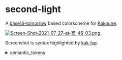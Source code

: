 # second-light

A [base16-tomorrow](https://github.com/leira/base16-kakoune/blob/master/colors/base16-tomorrow.kak) based colorscheme for [Kakoune](https://kakoune.org).

[![Screen-Shot-2021-07-27-at-15-46-03.png](https://i.postimg.cc/sDQCrn0R/Screen-Shot-2021-07-27-at-15-46-03.png)](https://postimg.cc/KR2H7529)

Screenshot is syntax highlighted by [kak-lsp](https://github.com/kak-lsp/kak-lsp).

<details>
<summary>semantic_tokens</summary>

```
[[semantic_tokens]]
token = "comment"
face = "documentation"
modifiers = ["documentation"]

[[semantic_tokens]]
token = "comment"
face = "comment"

[[semantic_tokens]]
token = "function"
face = "function"

[[semantic_tokens]]
token = "keyword"
face = "keyword"

[[semantic_tokens]]
token = "namespace"
face = "module"

[[semantic_tokens]]
token = "operator"
face = "operator"

[[semantic_tokens]]
token = "string"
face = "string"

[[semantic_tokens]]
token = "character"
face = "string"

[[semantic_tokens]]
token = "type"
face = "type"

[[semantic_tokens]]
token = "variable"
face = "Default+d"
modifiers = ["readonly"]

[[semantic_tokens]]
token = "variable"
face = "Default"
modifiers = ["constant"]

[[semantic_tokens]]
token = "variable"
face = "variable"

[[semantic_tokens]]
token = "enum"
face = "type"

[[semantic_tokens]]
token = "enumMember"
face = "variable"

[[semantic_tokens]]
token = "lifetime"
face = "keyword"

[[semantic_tokens]]
token = "selfKeyword"
face = "keyword"

[[semantic_tokens]]
token = "builtinType"
face = "builtin"

[[semantic_tokens]]
token = "struct"
face = "type"

[[semantic_tokens]]
token = "parameter"
face = "meta"

[[semantic_tokens]]
token = "typeParameter"
face = "type"

[[semantic_tokens]]
token = "property"
face = "variable"

[[semantic_tokens]]
token = "macro"
face = "function"

[[semantic_tokens]]
token = "interface"
face = "type"

[[semantic_tokens]]
token = "formatSpecifier"
face = "value"

[[semantic_tokens]]
token = "escapeSequence"
face = "meta"

[[semantic_tokens]]
token = "number"
face = "value"

[[semantic_tokens]]
token = "attribute"
face = "meta"

[[semantic_tokens]]
token = "parenthesis"
face = "Default"

[[semantic_tokens]]
token = "punctuation"
face = "attribute"


[language.rust]
filetypes = ["rust"]
roots = ["Cargo.toml"]
command = "rust-analyzer"
```

</details>
